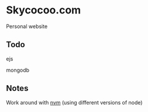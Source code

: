 # Skycocoo.com

Personal website


## Todo

ejs

mongodb


## Notes

Work around with [nvm](https://github.com/creationix/nvm/issues/576) (using different versions of node)
